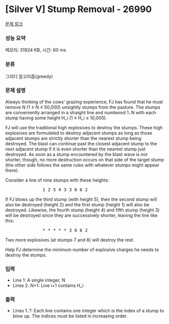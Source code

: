 # [Silver V] Stump Removal - 26990 

[문제 링크](https://www.acmicpc.net/problem/26990) 

### 성능 요약

메모리: 31924 KB, 시간: 60 ms

### 분류

그리디 알고리즘(greedy)

### 문제 설명

<p>Always thinking of the cows' grazing experience, FJ has found that he must remove N (1 ≤ N ≤ 50,000) unsightly stumps from the pasture. The stumps are conveniently arranged in a straight line and numbered 1..N with each stump having some height H_i (1 ≤ H_i ≤ 10,000).</p>

<p>FJ will use the traditional high explosives to destroy the stumps. These high explosives are formulated to destroy adjacent stumps as long as those adjacent stumps are strictly shorter than the nearest stump being destroyed. The blast can continue past the closest adjacent stump to the next adjacent stump if it is even shorter than the nearest stump just destroyed. As soon as a stump encountered by the blast wave is not shorter, though, no more destruction occurs on that side of the target stump (the other side follows the same rules with whatever stumps might appear there).</p>

<p>Consider a line of nine stumps with these heights:</p>

<pre>              1 2 5 4 3 3 6 6 2
</pre>

<p>If FJ blows up the third stump (with height 5), then the second stump will also be destroyed (height 2) and the first stump (height 1) will also be destroyed. Likewise, the fourth stump (height 4) and fifth stump (height 3) will be destroyed since they are successively shorter, leaving the line like this:</p>

<pre>              * * * * * 3 6 6 2</pre>

<p>Two more explosives (at stumps 7 and 8) will destroy the rest.</p>

<p>Help FJ determine the minimum number of explosive charges he needs to destroy the stumps.</p>

### 입력 

 <ul>
	<li>Line 1: A single integer, N</li>
	<li>Lines 2..N+1: Line i+1 contains H_i</li>
</ul>

### 출력 

 <ul>
	<li>Lines 1..?: Each line contains one integer which is the index of a stump to blow up. The indices must be listed in increasing order.</li>
</ul>

